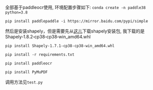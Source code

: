 全部基于paddleocr使用, 环境配置步骤如下:
`conda create -n paddle38 python=3.8`  

`pip install paddlepaddle -i https://mirror.baidu.com/pypi/simple`  

然后是安装shapely，但是需要先从[这儿](https://www.lfd.uci.edu/~gohlke/pythonlibs/)下载shapely安装包, 我下载的是Shapely‑1.8.2‑cp38‑cp38‑win_amd64.whl

`pip install Shapely‑1.7.1‑cp38‑cp38‑win_amd64.whl`

`pip install -r requirements.txt`

`pip install paddleocr`

`pip install PyMuPDF`

调用方法见`test.py`